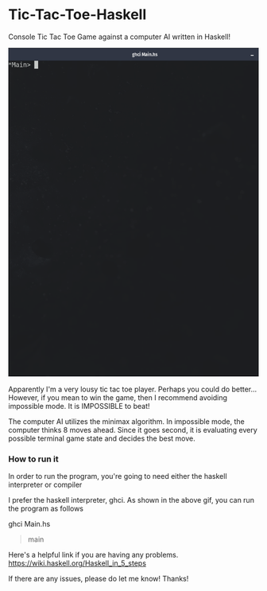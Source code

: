 # Tic-Tac-Toe-Haskell

Console Tic Tac Toe Game against a computer AI written in Haskell!

![](Tic-Tac-Toe.gif)

Apparently I'm a very lousy tic tac toe player. Perhaps you could do better... However, 
if you mean to win the game, then I recommend avoiding impossible mode. It is IMPOSSIBLE 
to beat!

The computer AI utilizes the minimax algorithm. In impossible mode, the computer thinks 
8 moves ahead. Since it goes second, it is evaluating every possible terminal game state
and decides the best move.

### How to run it

In order to run the program, you're going to need either the haskell interpreter or compiler

I prefer the haskell interpreter, ghci. As shown in the above gif, you can run the program as follows

ghci Main.hs
> main

Here's a helpful link if you are having any problems. https://wiki.haskell.org/Haskell_in_5_steps

If there are any issues, please do let me know! Thanks!
